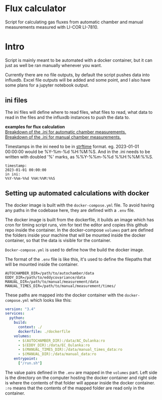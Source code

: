 # Flux calculator
Script for calculating gas fluxes from automatic chamber and manual
measurements measured with LI-COR LI-7810.

# Intro

Script is mainly meant to be automated with a docker container, but it
can just as well be ran manually whenever you want.

Currently there are no file outputs, by default the script pushes data
into influxdb. Excel file outputs will be added and some point, and I
also have some plans for a jupyter notebook output.

## ini files
The ini files will define where to read files, what files to read, what
data to read in the files and the influxdb instances to push the data
to.

**examples for flux calculation** <br>
[Breakdown of the .ini for automatic chamber measurements.](./AC_sample.ini)<br>
[Breakdown of the .ini for manual chamber measurements.](./manual_sample.ini)

Timestamps in the ini need to be in [strftime](https://strftime.org/)
format. eg. 2023-01-01 00:00:00 would be %Y-%m-%d %H:%M:%S. And in the
.ini needs to be written with doubled '%' marks, as %%Y-%%m-%%d
%%H:%%M:%%S.
```
timestamp:
2023-01-01 00:00:00
in ini:
%%Y-%%m-%%d %%H:%%M:%%S
```

## Setting up automated calculations with docker

The docker image is built with the `docker-compose.yml` file. To avoid
having any paths in the codebase here, they are defined with a `.env`
file. 

The docker image is built from the dockerfile, it builds an image which
has cron for timing script runs, vim for text the editor and copies this
github repo inside the container. In the docker-compose `volumes` part
are defined the folders inside your machine that will be mounted inside
the docker container, so that the data is visible for the container.


`Docker-compose.yml` is used to define how the build the docker image.

The format of the `.env` file is like this, it's used to define the
filepaths that will be mounted inside the container.

```.env
AUTOCHAMBER_DIR=/path/to/autochamber/data
EDDY_DIR=/path/to/eddycovariance/data
MANUAL_DIR=/path/to/manual/measurement/data
MANUAL_TIMES_DIR=/path/to/manual/measurement/times/
```

These paths are mapped into the docker container with the
`docker-compose.yml` which looks like this:

```yml
version: "3.4"
services:
  python:
    build: 
      context: ./
      dockerfile: ./dockerfile
    volumes:
      - $(AUTOCHAMBER_DIR):/data/AC_Oulanka:ro
      - $(EDDY_DIR):/data/EC_Oulanka:ro
      - $(MANUAL_TIMES_DIR):/data/manual_times_data:ro
      - $(MANUAL_DIR):/data/manual_data:ro
    entrypoint:
      ["/run.sh"]
```

The value pairs defined in the `.env` are mapped in the `volumes` part.
Left side is the directory on the computer hosting the docker container
and right side is where the contents of that folder will appear inside
the docker container. `:ro` means that the contents of the mapped folder
are read only in the container.
